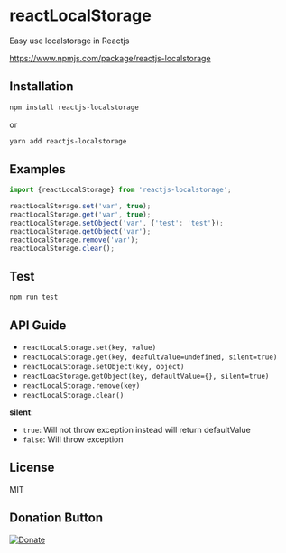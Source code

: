 # reactLocalStorage
Easy use localstorage in Reactjs

https://www.npmjs.com/package/reactjs-localstorage


## Installation

```bash
npm install reactjs-localstorage
```
or
```bash
yarn add reactjs-localstorage
```

## Examples

```javascript
import {reactLocalStorage} from 'reactjs-localstorage';

reactLocalStorage.set('var', true);
reactLocalStorage.get('var', true);
reactLocalStorage.setObject('var', {'test': 'test'});
reactLocalStorage.getObject('var');
reactLocalStorage.remove('var');
reactLocalStorage.clear();
```

## Test

```bash
npm run test
```

## API Guide
- `reactLocalStorage.set(key, value)`
- `reactLocalStorage.get(key, deafultValue=undefined, silent=true)`
- `reactLocalStorage.setObject(key, object)`
- `reactLoacStorage.getObject(key, defaultValue={}, silent=true)`
- `reactLocalStorage.remove(key)`
- `reactLocalStorage.clear()`

**silent**:
- `true`: Will not throw exception instead will return defaultValue
- `false`: Will throw exception

## License
MIT

## Donation Button

[![Donate](https://img.shields.io/badge/Donate-PayPal-green.svg)](https://www.paypal.com/cgi-bin/webscr?cmd=_s-xclick&hosted_button_id=YYZQ6ZRZ3EW5C)
